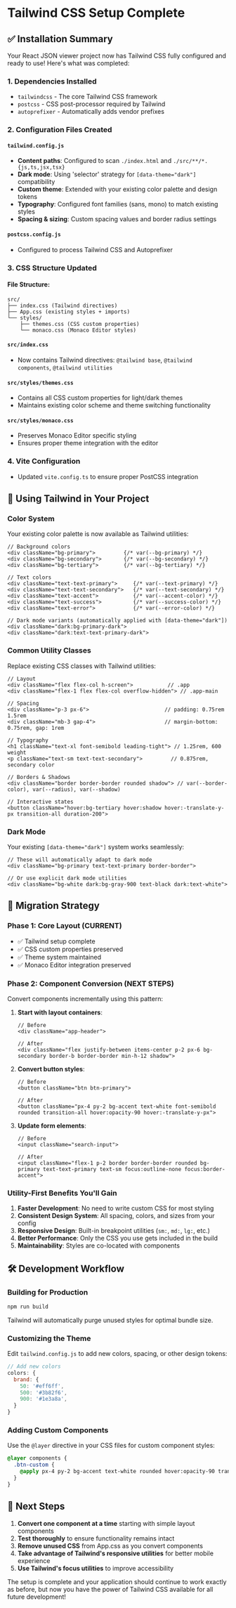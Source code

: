# Tailwind CSS Setup Complete

## ✅ Installation Summary

Your React JSON viewer project now has Tailwind CSS fully configured and ready to use! Here's what was completed:

### 1. Dependencies Installed
- `tailwindcss` - The core Tailwind CSS framework
- `postcss` - CSS post-processor required by Tailwind
- `autoprefixer` - Automatically adds vendor prefixes

### 2. Configuration Files Created

#### `tailwind.config.js`
- **Content paths**: Configured to scan `./index.html` and `./src/**/*.{js,ts,jsx,tsx}`
- **Dark mode**: Using 'selector' strategy for `[data-theme="dark"]` compatibility
- **Custom theme**: Extended with your existing color palette and design tokens
- **Typography**: Configured font families (sans, mono) to match existing styles
- **Spacing & sizing**: Custom spacing values and border radius settings

#### `postcss.config.js`
- Configured to process Tailwind CSS and Autoprefixer

### 3. CSS Structure Updated

#### File Structure:
```
src/
├── index.css (Tailwind directives)
├── App.css (existing styles + imports)
└── styles/
    ├── themes.css (CSS custom properties)
    └── monaco.css (Monaco Editor styles)
```

#### `src/index.css`
- Now contains Tailwind directives: `@tailwind base`, `@tailwind components`, `@tailwind utilities`

#### `src/styles/themes.css`
- Contains all CSS custom properties for light/dark themes
- Maintains existing color scheme and theme switching functionality

#### `src/styles/monaco.css`
- Preserves Monaco Editor specific styling
- Ensures proper theme integration with the editor

### 4. Vite Configuration
- Updated `vite.config.ts` to ensure proper PostCSS integration

## 🎨 Using Tailwind in Your Project

### Color System
Your existing color palette is now available as Tailwind utilities:

```tsx
// Background colors
<div className="bg-primary">         {/* var(--bg-primary) */}
<div className="bg-secondary">       {/* var(--bg-secondary) */}
<div className="bg-tertiary">        {/* var(--bg-tertiary) */}

// Text colors
<div className="text-text-primary">     {/* var(--text-primary) */}
<div className="text-text-secondary">   {/* var(--text-secondary) */}
<div className="text-accent">           {/* var(--accent-color) */}
<div className="text-success">          {/* var(--success-color) */}
<div className="text-error">            {/* var(--error-color) */}

// Dark mode variants (automatically applied with [data-theme="dark"])
<div className="dark:bg-primary-dark">
<div className="dark:text-text-primary-dark">
```

### Common Utility Classes
Replace existing CSS classes with Tailwind utilities:

```tsx
// Layout
<div className="flex flex-col h-screen">           // .app
<div className="flex-1 flex flex-col overflow-hidden"> // .app-main

// Spacing
<div className="p-3 px-6">                        // padding: 0.75rem 1.5rem
<div className="mb-3 gap-4">                      // margin-bottom: 0.75rem, gap: 1rem

// Typography
<h1 className="text-xl font-semibold leading-tight"> // 1.25rem, 600 weight
<p className="text-sm text-text-secondary">         // 0.875rem, secondary color

// Borders & Shadows
<div className="border border-border rounded shadow"> // var(--border-color), var(--radius), var(--shadow)

// Interactive states
<button className="hover:bg-tertiary hover:shadow hover:-translate-y-px transition-all duration-200">
```

### Dark Mode
Your existing `[data-theme="dark"]` system works seamlessly:

```tsx
// These will automatically adapt to dark mode
<div className="bg-primary text-text-primary border-border">

// Or use explicit dark mode utilities
<div className="bg-white dark:bg-gray-900 text-black dark:text-white">
```

## 🔄 Migration Strategy

### Phase 1: Core Layout (CURRENT)
- ✅ Tailwind setup complete
- ✅ CSS custom properties preserved
- ✅ Theme system maintained
- ✅ Monaco Editor integration preserved

### Phase 2: Component Conversion (NEXT STEPS)
Convert components incrementally using this pattern:

1. **Start with layout containers**:
   ```tsx
   // Before
   <div className="app-header">
   
   // After
   <div className="flex justify-between items-center p-2 px-6 bg-secondary border-b border-border min-h-12 shadow">
   ```

2. **Convert button styles**:
   ```tsx
   // Before
   <button className="btn btn-primary">
   
   // After  
   <button className="px-4 py-2 bg-accent text-white font-semibold rounded transition-all hover:opacity-90 hover:-translate-y-px">
   ```

3. **Update form elements**:
   ```tsx
   // Before
   <input className="search-input">
   
   // After
   <input className="flex-1 p-2 border border-border rounded bg-primary text-text-primary text-sm focus:outline-none focus:border-accent">
   ```

### Utility-First Benefits You'll Gain

1. **Faster Development**: No need to write custom CSS for most styling
2. **Consistent Design System**: All spacing, colors, and sizes from your config
3. **Responsive Design**: Built-in breakpoint utilities (`sm:`, `md:`, `lg:`, etc.)
4. **Better Performance**: Only the CSS you use gets included in the build
5. **Maintainability**: Styles are co-located with components

## 🛠️ Development Workflow

### Building for Production
```bash
npm run build
```
Tailwind will automatically purge unused styles for optimal bundle size.

### Customizing the Theme
Edit `tailwind.config.js` to add new colors, spacing, or other design tokens:

```js
// Add new colors
colors: {
  brand: {
    50: '#eff6ff',
    500: '#3b82f6',
    900: '#1e3a8a',
  }
}
```

### Adding Custom Components
Use the `@layer` directive in your CSS files for custom component styles:

```css
@layer components {
  .btn-custom {
    @apply px-4 py-2 bg-accent text-white rounded hover:opacity-90 transition-all;
  }
}
```

## 🎯 Next Steps

1. **Convert one component at a time** starting with simple layout components
2. **Test thoroughly** to ensure functionality remains intact
3. **Remove unused CSS** from App.css as you convert components
4. **Take advantage of Tailwind's responsive utilities** for better mobile experience
5. **Use Tailwind's focus utilities** to improve accessibility

The setup is complete and your application should continue to work exactly as before, but now you have the power of Tailwind CSS available for all future development!
